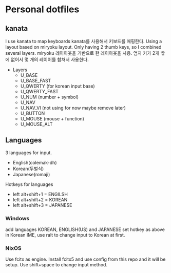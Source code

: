 # Personal dotfiles 

## kanata

I use kanata to map keyboards 
kanata를 사용해서 키보드를 매핑한다. 
Using a layout based on miryoku layout. Only having 2 thumb keys, so I combined several layers.
miryoku 레이아웃을 기반으로 한 레이아웃을 사용. 엄지 키가 2개 밖에 없어서 몇 개의 레이어를 합쳐서 사용한다. 

* Layers
    - U_BASE
    - U_BASE_FAST
    - U_QWERTY (for korean input base)
    - U_QWERTY_FAST
    - U_NUM (number + symbol)
    - U_NAV
    - U_NAV_VI (not using for now maybe remove later)
    - U_BUTTON 
    - U_MOUSE (mouse + function)
    - U_MOUSE_ALT

## Languages

3 languages for input.

- English(colemak-dh)
- Korean(두벌식)
- Japanese(romaji)

Hotkeys for languages
- left alt+shift+1 = ENGILSH
- left alt+shift+2 = KOREAN
- left alt+shift+3 = JAPANESE

### Windows 

add languages KOREAN, ENGLISH(US) and JAPANESE
set hotkey as above
in Korean IME, use ralt to change input to Korean at first. 

### NixOS

Use fcitx as engine. Install fcitx5 and use config from this repo and it will be setup.
Use shift+space to change input method.

